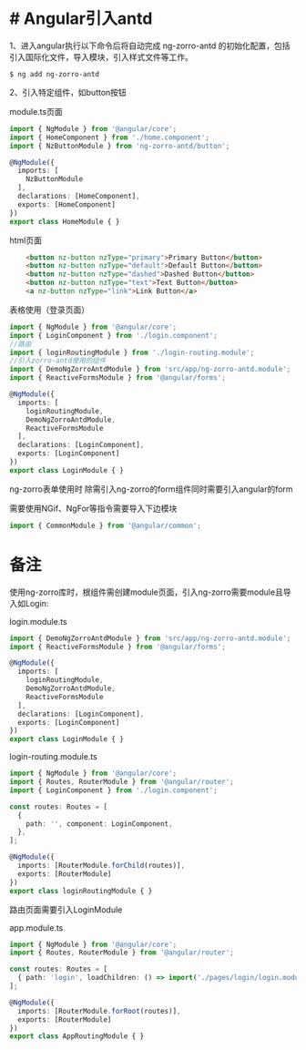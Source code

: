 # # Angular引入antd

1、进入angular执行以下命令后将自动完成 ng-zorro-antd 的初始化配置，包括引入国际化文件，导入模块，引入样式文件等工作。

```
$ ng add ng-zorro-antd
```

2、引入特定组件，如button按钮

module.ts页面

```ts
import { NgModule } from '@angular/core';
import { HomeComponent } from './home.component';
import { NzButtonModule } from 'ng-zorro-antd/button';

@NgModule({
  imports: [
    NzButtonModule
  ],
  declarations: [HomeComponent],
  exports: [HomeComponent]
})
export class HomeModule { }
```

html页面

```html
    <button nz-button nzType="primary">Primary Button</button>
    <button nz-button nzType="default">Default Button</button>
    <button nz-button nzType="dashed">Dashed Button</button>
    <button nz-button nzType="text">Text Button</button>
    <a nz-button nzType="link">Link Button</a>
```

表格使用（登录页面）

```ts
import { NgModule } from '@angular/core';
import { LoginComponent } from './login.component';
//路由
import { loginRoutingModule } from './login-routing.module';
//引入zorro-antd使用的组件
import { DemoNgZorroAntdModule } from 'src/app/ng-zorro-antd.module';
import { ReactiveFormsModule } from '@angular/forms';

@NgModule({
  imports: [
    loginRoutingModule,
    DemoNgZorroAntdModule,
    ReactiveFormsModule
  ],
  declarations: [LoginComponent],
  exports: [LoginComponent]
})
export class LoginModule { }

```
ng-zorro表单使用时 除需引入ng-zorro的form组件同时需要引入angular的form

需要使用NGif、NgFor等指令需要导入下边模块

``` ts
import { CommonModule } from '@angular/common';

```

# 备注

使用ng-zorro库时，根组件需创建module页面，引入ng-zorro需要module且导入如Login:

login.module.ts
```ts
import { DemoNgZorroAntdModule } from 'src/app/ng-zorro-antd.module';
import { ReactiveFormsModule } from '@angular/forms';

@NgModule({
  imports: [
    loginRoutingModule,
    DemoNgZorroAntdModule,
    ReactiveFormsModule
  ],
  declarations: [LoginComponent],
  exports: [LoginComponent]
})
export class LoginModule { }

```
login-routing.module.ts

```ts
import { NgModule } from '@angular/core';
import { Routes, RouterModule } from '@angular/router';
import { LoginComponent } from './login.component';

const routes: Routes = [
  {
    path: '', component: LoginComponent,
  },
];

@NgModule({
  imports: [RouterModule.forChild(routes)],
  exports: [RouterModule]
})
export class loginRoutingModule { }

```

路由页面需要引入LoginModule 

app.module.ts
```ts
import { NgModule } from '@angular/core';
import { Routes, RouterModule } from '@angular/router';

const routes: Routes = [
  { path: 'login', loadChildren: () => import('./pages/login/login.module').then(m => m.LoginModule)},
];

@NgModule({
  imports: [RouterModule.forRoot(routes)],
  exports: [RouterModule]
})
export class AppRoutingModule { }

```
